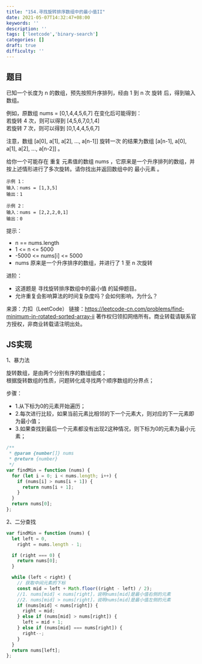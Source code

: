 ```yaml
---
title: "154.寻找旋转排序数组中的最小值II"
date: 2021-05-07T14:32:47+08:00
keywords: ''
description: ''
tags: ['leetcode','binary-search']
categories: []
draft: true
difficulty: ''
---
```


## 题目

已知一个长度为 n 的数组，预先按照升序排列，经由 1 到 n 次 旋转 后，得到输入数组。

例如，原数组 nums = [0,1,4,4,5,6,7] 在变化后可能得到：  
若旋转 4 次，则可以得到 [4,5,6,7,0,1,4]  
若旋转 7 次，则可以得到 [0,1,4,4,5,6,7]  

注意，数组 [a[0], a[1], a[2], ..., a[n-1]] 旋转一次 的结果为数组 [a[n-1], a[0], a[1], a[2], ..., a[n-2]] 。

给你一个可能存在 重复 元素值的数组 nums ，它原来是一个升序排列的数组，并按上述情形进行了多次旋转。请你找出并返回数组中的 最小元素 。

```
示例 1：
输入：nums = [1,3,5]
输出：1

示例 2：
输入：nums = [2,2,2,0,1]
输出：0
```

提示：

- n == nums.length
- 1 <= n <= 5000
- -5000 <= nums[i] <= 5000
- nums 原来是一个升序排序的数组，并进行了 1 至 n 次旋转

进阶：

- 这道题是 寻找旋转排序数组中的最小值 的延伸题目。
- 允许重复会影响算法的时间复杂度吗？会如何影响，为什么？

来源：力扣（LeetCode）
链接：https://leetcode-cn.com/problems/find-minimum-in-rotated-sorted-array-ii
著作权归领扣网络所有。商业转载请联系官方授权，非商业转载请注明出处。


## JS实现

1、暴力法

旋转数组，是由两个分别有序的数组组成；  
根据旋转数组的性质，问题转化成寻找两个顺序数组的分界点；  

步骤：

- 1.从下标为0的元素开始遍历；
- 2.每次进行比较，如果当前元素比相邻的下一个元素大，则对应的下一元素即为最小值；
- 3.如果查找到最后一个元素都没有出现2这种情况，则下标为0的元素为最小元素；

```javascript
/**
 * @param {number[]} nums
 * @return {number}
 */
var findMin = function (nums) {
  for (let i = 0; i < nums.length; i++) {
    if (nums[i] > nums[i + 1]) {
      return nums[i + 1];
    }
  }
  return nums[0];
};
```

2、二分查找

```javascript
var findMin = function (nums) {
  let left = 0,
    right = nums.length - 1;

  if (right === 0) {
    return nums[0];
  }

  while (left < right) {
    // 获取中间元素的下标
    const mid = left + Math.floor((right - left) / 2);
    //1. nums[mid] < nums[right]，说明nums[mid]是最小值右侧的元素
    //2. nums[mid] > nums[right]，说明nums[mid]是最小值左侧的元素
    if (nums[mid] < nums[right]) {
      right = mid;
    } else if (nums[mid] > nums[right]) {
      left = mid + 1;
    } else if (nums[mid] === nums[right]) {
      right--;
    }
  }
  return nums[left];
};

```

